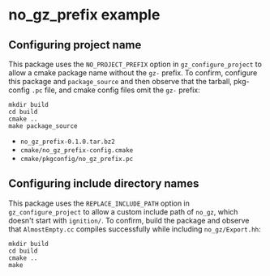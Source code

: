 # no\_gz\_prefix example

## Configuring project name

This package uses the `NO_PROJECT_PREFIX` option in `gz_configure_project`
to allow a cmake package name without the `gz-` prefix.
To confirm, configure this package and
`package_source` and then observe that the tarball,
pkg-config `.pc` file, and cmake config files omit the `gz-` prefix:

~~~
mkdir build
cd build
cmake ..
make package_source
~~~

* `no_gz_prefix-0.1.0.tar.bz2`
* `cmake/no_gz_prefix-config.cmake`
* `cmake/pkgconfig/no_gz_prefix.pc`

## Configuring include directory names

This package uses the `REPLACE_INCLUDE_PATH` option in `gz_configure_project`
to allow a custom include path of `no_gz`, which doesn't start with `ignition/`.
To confirm, build the package and observe that `AlmostEmpty.cc`
compiles successfully while including `no_gz/Export.hh`:

~~~
mkdir build
cd build
cmake ..
make
~~~
